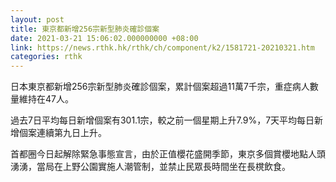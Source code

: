 ```yaml
---
layout: post
title: 東京都新增256宗新型肺炎確診個案
date: 2021-03-21 15:06:02.000000000 +08:00
link: https://news.rthk.hk/rthk/ch/component/k2/1581721-20210321.htm
categories: rthk
---
```


日本東京都新增256宗新型肺炎確診個案，累計個案超過11萬7千宗，重症病人數量維持在47人。

過去7日平均每日新增個案有301.1宗，較之前一個星期上升7.9%，7天平均每日新增個案連續第九日上升。

首都圈今日起解除緊急事態宣言，由於正值櫻花盛開季節，東京多個賞櫻地點人頭湧湧，當局在上野公園實施人潮管制，並禁止民眾長時間坐在長櫈飲食。
